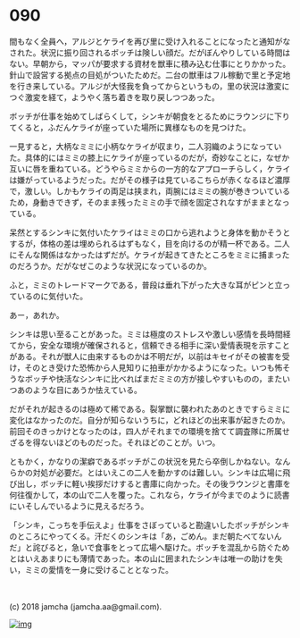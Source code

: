 # 090

間もなく全員へ，アルジとケライを再び里に受け入れることになったと通知がなされた。状況に振り回されるボッチは険しい顔だ。だがぼんやりしている時間はない。早朝から，マッパが要求する資材を獣車に積み込む仕事にとりかかった。針山で設営する拠点の目処がついたためだ。二台の獣車はフル稼動で里と予定地を行き来している。アルジが大怪我を負ってからというもの，里の状況は激変につぐ激変を経て，ようやく落ち着きを取り戻しつつあった。  

ボッチが仕事を始めてしばらくして，シンキが朝食をとるためにラウンジに下りてくると，ふだんケライが座っていた場所に異様なものを見つけた。  

一見すると，大柄なミミに小柄なケライが収まり，二人羽織のようになっていた。具体的にはミミの膝上にケライが座っているのだが，奇妙なことに，なぜか互いに唇を重ねている。どうやらミミからの一方的なアプローチらしく，ケライは嫌がっているようだった。だがその様子は見ているこちらが赤くなるほど濃厚で，激しい。しかもケライの両足は挟まれ，両腕にはミミの腕が巻きついているため，身動きできず，そのまま残ったミミの手で顔を固定されなすがままとなっている。  

呆然とするシンキに気付いたケライはミミの口から逃れようと身体を動かそうとするが，体格の差は埋められるはずもなく，目を向けるのが精一杯である。二人にそんな関係はなかったはずだが。ケライが起きてきたところをミミに捕まったのだろうか。だがなぜこのような状況になっているのか。  

ふと，ミミのトレードマークである，普段は垂れ下がった大きな耳がピンと立っているのに気付いた。  

あー，あれか。  

シンキは思い至ることがあった。ミミは極度のストレスや激しい感情を長時間経てから，安全な環境が確保されると，信頼できる相手に深い愛情表現を示すことがある。それが獣人に由来するものかは不明だが，以前はキセイがその被害を受け，そのとき受けた恐怖から人見知りに拍車がかかるようになった。いつも怖そうなボッチや快活なシンキに比べればまだミミの方が接しやすいものの，またいつあのような目にあうか怯えている。  

だがそれが起きるのは極めて稀である。裂掌獣に襲われたあのときですらミミに変化はなかったのだ。自分が知らないうちに，どれほどの出来事が起きたのか。前回そのきっかけとなったのは，四人がそれまでの環境を捨てて調査隊に所属せざるを得ないほどのものだった。それほどのことが。いつ。  

ともかく，かなりの潔癖であるボッチがこの状況を見たら卒倒しかねない。なんらかの対処が必要だ。とはいえこの二人を動かすのは難しい。シンキは広場に飛び出し，ボッチに軽い挨拶だけすると書庫に向かった。その後ラウンジと書庫を何往復かして，本の山で二人を覆った。これなら，ケライが今までのように読書にいそしんでいるように見えるだろう。  

「シンキ，こっちを手伝えよ」仕事をさぼっていると勘違いしたボッチがシンキのところにやってくる。汗だくのシンキは「あ，ごめん。まだ朝たべてないんだ」と詫びると，急いで食事をとって広場へ駆けた。ボッチを混乱から防ぐためとはいえあまりにも薄情であった。本の山に囲まれたシンキは唯一の助けを失い，ミミの愛情を一身に受けることとなった。  

<br>  
<br>  
(c) 2018 jamcha (jamcha.aa@gmail.com).  

[![img](http://i.creativecommons.org/l/by-nc-sa/4.0/88x31.png)](http://creativecommons.org/licenses/by-nc-sa/4.0/deed)